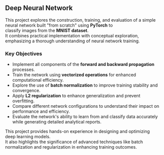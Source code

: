 ## Deep Neural Network

This project explores the construction, training, and evaluation of a simple neural network built "from scratch" using **PyTorch** to  
classify images from the **MNIST dataset**.  
It combines practical implementation with conceptual exploration, emphasizing a thorough understanding of neural network training.

### **Key Objectives**
- Implement all components of the **forward and backward propagation** processes.
- Train the network using **vectorized operations** for enhanced computational efficiency.
- Explore the use of **batch normalization** to improve training stability and convergence.
- Apply **L2 regularization** to enhance generalization and prevent overfitting.
- Compare different network configurations to understand their impact on performance and efficiency.
- Evaluate the network's ability to learn from and classify data accurately while generating detailed analytical reports.

This project provides hands-on experience in designing and optimizing deep learning models.  
It also highlights the significance of advanced techniques like batch normalization and regularization in enhancing training outcomes.
